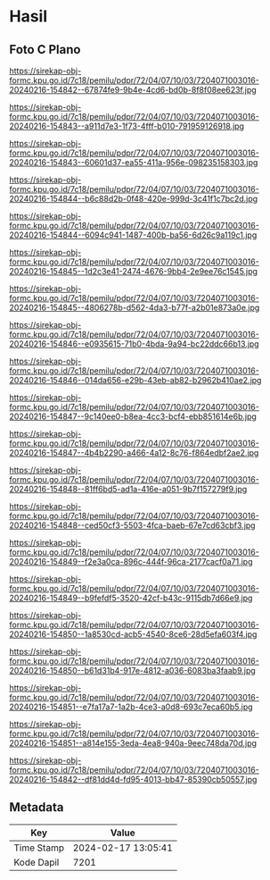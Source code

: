 # Hasil

## Foto C Plano

https://sirekap-obj-formc.kpu.go.id/7c18/pemilu/pdpr/72/04/07/10/03/7204071003016-20240216-154842--67874fe9-9b4e-4cd6-bd0b-8f8f08ee623f.jpg

https://sirekap-obj-formc.kpu.go.id/7c18/pemilu/pdpr/72/04/07/10/03/7204071003016-20240216-154843--a911d7e3-1f73-4fff-b010-791959126918.jpg

https://sirekap-obj-formc.kpu.go.id/7c18/pemilu/pdpr/72/04/07/10/03/7204071003016-20240216-154843--60601d37-ea55-411a-956e-098235158303.jpg

https://sirekap-obj-formc.kpu.go.id/7c18/pemilu/pdpr/72/04/07/10/03/7204071003016-20240216-154844--b6c88d2b-0f48-420e-999d-3c41f1c7bc2d.jpg

https://sirekap-obj-formc.kpu.go.id/7c18/pemilu/pdpr/72/04/07/10/03/7204071003016-20240216-154844--6094c941-1487-400b-ba56-6d26c9a119c1.jpg

https://sirekap-obj-formc.kpu.go.id/7c18/pemilu/pdpr/72/04/07/10/03/7204071003016-20240216-154845--1d2c3e41-2474-4676-9bb4-2e9ee76c1545.jpg

https://sirekap-obj-formc.kpu.go.id/7c18/pemilu/pdpr/72/04/07/10/03/7204071003016-20240216-154845--4806278b-d562-4da3-b77f-a2b01e873a0e.jpg

https://sirekap-obj-formc.kpu.go.id/7c18/pemilu/pdpr/72/04/07/10/03/7204071003016-20240216-154846--e0935615-71b0-4bda-9a94-bc22ddc66b13.jpg

https://sirekap-obj-formc.kpu.go.id/7c18/pemilu/pdpr/72/04/07/10/03/7204071003016-20240216-154846--014da656-e29b-43eb-ab82-b2962b410ae2.jpg

https://sirekap-obj-formc.kpu.go.id/7c18/pemilu/pdpr/72/04/07/10/03/7204071003016-20240216-154847--9c140ee0-b8ea-4cc3-bcf4-ebb851614e6b.jpg

https://sirekap-obj-formc.kpu.go.id/7c18/pemilu/pdpr/72/04/07/10/03/7204071003016-20240216-154847--4b4b2290-a466-4a12-8c76-f864edbf2ae2.jpg

https://sirekap-obj-formc.kpu.go.id/7c18/pemilu/pdpr/72/04/07/10/03/7204071003016-20240216-154848--81ff6bd5-ad1a-416e-a051-9b7f157279f9.jpg

https://sirekap-obj-formc.kpu.go.id/7c18/pemilu/pdpr/72/04/07/10/03/7204071003016-20240216-154848--ced50cf3-5503-4fca-baeb-67e7cd63cbf3.jpg

https://sirekap-obj-formc.kpu.go.id/7c18/pemilu/pdpr/72/04/07/10/03/7204071003016-20240216-154849--f2e3a0ca-896c-444f-96ca-2177cacf0a71.jpg

https://sirekap-obj-formc.kpu.go.id/7c18/pemilu/pdpr/72/04/07/10/03/7204071003016-20240216-154849--b9fefdf5-3520-42cf-b43c-9115db7d66e9.jpg

https://sirekap-obj-formc.kpu.go.id/7c18/pemilu/pdpr/72/04/07/10/03/7204071003016-20240216-154850--1a8530cd-acb5-4540-8ce6-28d5efa603f4.jpg

https://sirekap-obj-formc.kpu.go.id/7c18/pemilu/pdpr/72/04/07/10/03/7204071003016-20240216-154850--b61d31b4-917e-4812-a036-6083ba3faab9.jpg

https://sirekap-obj-formc.kpu.go.id/7c18/pemilu/pdpr/72/04/07/10/03/7204071003016-20240216-154851--e7fa17a7-1a2b-4ce3-a0d8-693c7eca60b5.jpg

https://sirekap-obj-formc.kpu.go.id/7c18/pemilu/pdpr/72/04/07/10/03/7204071003016-20240216-154851--a814e155-3eda-4ea8-940a-9eec748da70d.jpg

https://sirekap-obj-formc.kpu.go.id/7c18/pemilu/pdpr/72/04/07/10/03/7204071003016-20240216-154842--df81dd4d-fd95-4013-bb47-85390cb50557.jpg


## Metadata

| Key        | Value               |
| ---------- | ------------------- |
| Time Stamp | 2024-02-17 13:05:41 |
| Kode Dapil | 7201                |




